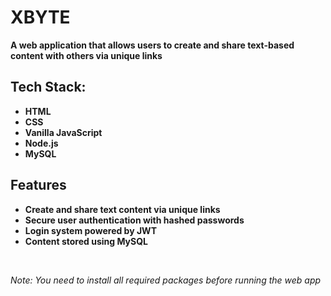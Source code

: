 # XBYTE

**A web application that allows users to create and share text-based content with others via unique links**

## Tech Stack:
 - **HTML**
 - **CSS**
 - **Vanilla JavaScript**
 - **Node.js**
 - **MySQL**

## Features
 - **Create and share text content via unique links**
 - **Secure user authentication with hashed passwords**
 - **Login system powered by JWT**
 - **Content stored using MySQL**

<br>

*Note: You need to install all required packages before running the web app*
